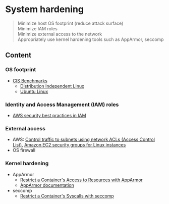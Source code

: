 # System hardening

> Minimize host OS footprint (reduce attack surface)  
> Minimize IAM roles  
> Minimize external access to the network  
> Appropriately use kernel hardening tools such as AppArmor, seccomp  

## Content

### OS footprint

* [CIS Benchmarks](https://www.cisecurity.org/benchmark)
  * [Distribution Independent Linux](https://www.cisecurity.org/benchmark/distribution_independent_linux/)
  * [Ubuntu Linux](https://www.cisecurity.org/benchmark/ubuntu_linux)

### Identity and Access Management (IAM) roles

* [AWS security best practices in IAM](https://docs.aws.amazon.com/IAM/latest/UserGuide/best-practices.html#grant-least-privilege)

### External access

* AWS: [Control traffic to subnets using network ACLs (Access Control List)](https://docs.aws.amazon.com/vpc/latest/userguide/vpc-network-acls.html), [Amazon EC2 security groups for Linux instances](https://docs.aws.amazon.com/AWSEC2/latest/UserGuide/ec2-security-groups.html)
* OS firewall

### Kernel hardening

* AppArmor
  * [Restrict a Container's Access to Resources with AppArmor](https://kubernetes.io/docs/tutorials/security/apparmor/)
  * [AppArmor documentation](https://gitlab.com/apparmor/apparmor/-/wikis/Documentation)
* seccomp
  * [Restrict a Container's Syscalls with seccomp](https://kubernetes.io/docs/tutorials/security/seccomp/)
